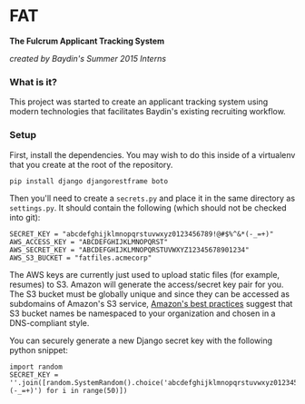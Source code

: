 # FAT
**The Fulcrum Applicant Tracking System**

*created by Baydin's Summer 2015 Interns*

### What is it?
This project was started to create an applicant tracking system using modern technologies that facilitates Baydin's existing recruiting workflow.

### Setup

First, install the dependencies. You may wish to do this inside of a virtualenv that you create at the root of the repository. 

```
pip install django djangorestframe boto
```

Then you'll need to create a `secrets.py` and place it in the same directory as `settings.py`. It should contain the following (which should not be checked into git):

```
SECRET_KEY = "abcdefghijklmnopqrstuvwxyz0123456789!@#$%^&*(-_=+)"
AWS_ACCESS_KEY = "ABCDEFGHIJKLMNOPQRST"
AWS_SECRET_KEY = "ABCDEFGHIJKLMNOPQRSTUVWXYZ12345678901234"
AWS_S3_BUCKET = "fatfiles.acmecorp"
```

The AWS keys are currently just used to upload static files (for example, resumes) to S3. Amazon will generate the access/secret key pair for you. The S3 bucket must be globally unique and since they can be accessed as subdomains of Amazon's S3 service, [Amazon's best practices](http://docs.aws.amazon.com/AmazonS3/latest/dev/BucketRestrictions.html) suggest that S3 bucket names be namespaced to your organization and chosen in a DNS-compliant style.

You can securely generate a new Django secret key with the following python snippet:
```
import random
SECRET_KEY = ''.join([random.SystemRandom().choice('abcdefghijklmnopqrstuvwxyz0123456789!@#$%^&*(-_=+)') for i in range(50)])
```



